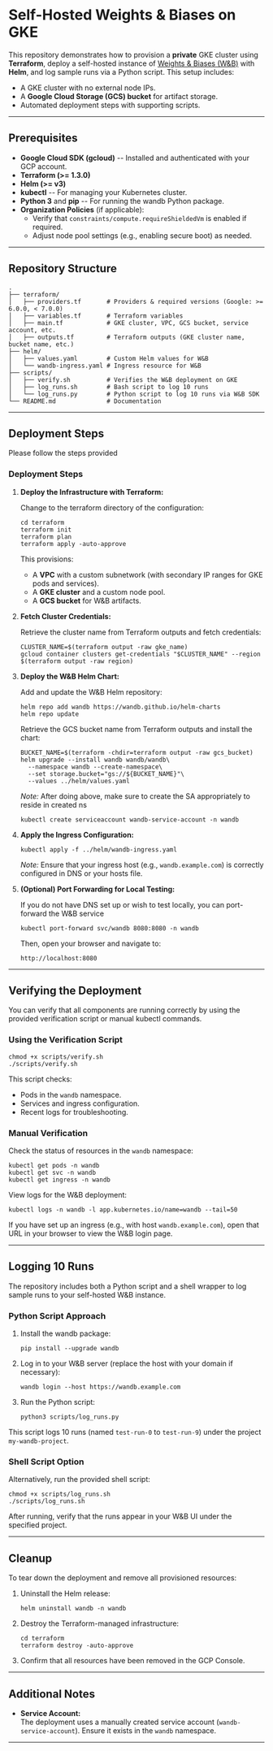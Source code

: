 Self-Hosted Weights & Biases on GKE
===================================

This repository demonstrates how to provision a **private** GKE cluster using **Terraform**, deploy a self-hosted instance of [Weights & Biases (W&B)](https://wandb.ai/) with **Helm**, and log sample runs via a Python script. This setup includes:

-   A GKE cluster with no external node IPs.
-   A **Google Cloud Storage (GCS) bucket** for artifact storage.
-   Automated deployment steps with supporting scripts.

* * * * *

Prerequisites
-------------

-   **Google Cloud SDK (gcloud)** -- Installed and authenticated with your GCP account.
-   **Terraform (>= 1.3.0)**
-   **Helm (>= v3)**
-   **kubectl** -- For managing your Kubernetes cluster.
-   **Python 3** and **pip** -- For running the wandb Python package.
-   **Organization Policies** (if applicable):
    -   Verify that `constraints/compute.requireShieldedVm` is enabled if required.
    -   Adjust node pool settings (e.g., enabling secure boot) as needed.

* * * * *

Repository Structure
--------------------

```
.
├── terraform/
│   ├── providers.tf       # Providers & required versions (Google: >= 6.0.0, < 7.0.0)
│   ├── variables.tf       # Terraform variables
│   ├── main.tf            # GKE cluster, VPC, GCS bucket, service account, etc.
│   ├── outputs.tf         # Terraform outputs (GKE cluster name, bucket name, etc.)
├── helm/
│   ├── values.yaml        # Custom Helm values for W&B
│   └── wandb-ingress.yaml # Ingress resource for W&B
├── scripts/
│   ├── verify.sh          # Verifies the W&B deployment on GKE
│   ├── log_runs.sh        # Bash script to log 10 runs
│   └── log_runs.py        # Python script to log 10 runs via W&B SDK
└── README.md              # Documentation

```

* * * * *

Deployment Steps
----------------

Please follow the steps provided

### Deployment Steps

1.  **Deploy the Infrastructure with Terraform:**

    Change to the terraform directory of the configuration:

    ```
    cd terraform
    terraform init
    terraform plan
    terraform apply -auto-approve

    ```

    This provisions:

    -   A **VPC** with a custom subnetwork (with secondary IP ranges for GKE pods and services).
    -   A **GKE cluster** and a custom node pool.
    -   A **GCS bucket** for W&B artifacts.

2.  **Fetch Cluster Credentials:**

    Retrieve the cluster name from Terraform outputs and fetch credentials:

    ```
    CLUSTER_NAME=$(terraform output -raw gke_name)
    gcloud container clusters get-credentials "$CLUSTER_NAME" --region $(terraform output -raw region)

    ```

3.  **Deploy the W&B Helm Chart:**

    Add and update the W&B Helm repository:

    ```
    helm repo add wandb https://wandb.github.io/helm-charts
    helm repo update

    ```

    Retrieve the GCS bucket name from Terraform outputs and install the chart:

    ```
    BUCKET_NAME=$(terraform -chdir=terraform output -raw gcs_bucket)
    helm upgrade --install wandb wandb/wandb\
      --namespace wandb --create-namespace\
      --set storage.bucket="gs://${BUCKET_NAME}"\
      --values ../helm/values.yaml

    ```

    *Note:* After doing above, make sure to create the SA appropriately to reside in created ns 

    ```
    kubectl create serviceaccount wandb-service-account -n wandb
    ```

4.  **Apply the Ingress Configuration:**

    ```
    kubectl apply -f ../helm/wandb-ingress.yaml

    ```

    *Note:* Ensure that your ingress host (e.g., `wandb.example.com`) is correctly configured in DNS or your hosts file.

5.  **(Optional) Port Forwarding for Local Testing:**

    If you do not have DNS set up or wish to test locally, you can port-forward the W&B service

    ```
    kubectl port-forward svc/wandb 8080:8080 -n wandb

    ```

    Then, open your browser and navigate to:

    ```
    http://localhost:8080

    ```
* * * * *

Verifying the Deployment
------------------------

You can verify that all components are running correctly by using the provided verification script or manual kubectl commands.

### Using the Verification Script

```
chmod +x scripts/verify.sh
./scripts/verify.sh

```

This script checks:

-   Pods in the `wandb` namespace.
-   Services and ingress configuration.
-   Recent logs for troubleshooting.

### Manual Verification

Check the status of resources in the `wandb` namespace:

```
kubectl get pods -n wandb
kubectl get svc -n wandb
kubectl get ingress -n wandb

```

View logs for the W&B deployment:

```
kubectl logs -n wandb -l app.kubernetes.io/name=wandb --tail=50

```

If you have set up an ingress (e.g., with host `wandb.example.com`), open that URL in your browser to view the W&B login page.

* * * * *

Logging 10 Runs
---------------

The repository includes both a Python script and a shell wrapper to log sample runs to your self-hosted W&B instance.

### Python Script Approach

1.  Install the wandb package:

    ```
    pip install --upgrade wandb

    ```

2.  Log in to your W&B server (replace the host with your domain if necessary):

    ```
    wandb login --host https://wandb.example.com

    ```

3.  Run the Python script:

    ```
    python3 scripts/log_runs.py

    ```

This script logs 10 runs (named `test-run-0` to `test-run-9`) under the project `my-wandb-project`.

### Shell Script Option

Alternatively, run the provided shell script:

```
chmod +x scripts/log_runs.sh
./scripts/log_runs.sh

```

After running, verify that the runs appear in your W&B UI under the specified project.

* * * * *

Cleanup
-------

To tear down the deployment and remove all provisioned resources:

1.  Uninstall the Helm release:

    ```
    helm uninstall wandb -n wandb

    ```

2.  Destroy the Terraform-managed infrastructure:

    ```
    cd terraform
    terraform destroy -auto-approve

    ```

3.  Confirm that all resources have been removed in the GCP Console.

* * * * *

Additional Notes
----------------

-   **Service Account:**\
    The deployment uses a manually created service account (`wandb-service-account`). Ensure it exists in the `wandb` namespace.
* * * * *